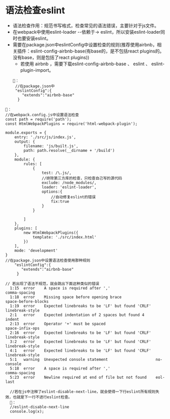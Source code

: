 # 语法检查eslint
- 语法检查作用：规范书写格式，检查常见的语法错误，主要针对于js文件。
- 在webpack中使用eslint-loader --依赖于-> eslint，所以安装eslint-loader同时也要安装eslint。
- 需要在package.json中eslintConfig中设置检查的规则(推荐使用airbnb，相关插件：eslint-config-airbnb-base(有base的，是不包括react plugins的。没有base，则是包括了react plugins))
   - 若使用 airbnb ，需要下载eslint-config-airbnb-base 、 eslint 、 eslint-plugin-import。
   ```
   🌰：
    //在package.json中
    "eslintConfig":{
       "extends":"airbnb-base"
     }
   ```
```
🌰：
//在webpack.config.js中设置语法检查
const path = require('path');
const HtmlWebpackPlugins = require('html-webpack-plugin');

module.exports = {
    entry: './src/js/index.js',
    output: {
        filename: 'js/built.js',
        path: path.resolve(__dirname + '/build')
    },
    module: {
        rules: [
            {
                test: /\.js/,
                //排除第三方库的检查，只检查自己写的源代码
                exclude: /node_modules/,
                loader: 'eslint-loader',
                options:{
                    //自动修复eslint的错误
                    fix:true
                }
            }

        ]
    },
    plugins: [
        new HtmlWebpackPlugins({
            template: './src/index.html'
        })
    ],
    mode: 'development'
}
//在package.json中设置语法检查使用那种规则
    "eslintConfig":{
       "extends":"airbnb-base"
     }
     
// 若出现了语法不规范，就会跳出下面这种类似的错误
  1:15  error    A space is required after ','                    comma-spacing
  1:18  error    Missing space before opening brace               space-before-blocks
  1:19  error    Expected linebreaks to be 'LF' but found 'CRLF'  linebreak-style
  2:1   error    Expected indentation of 2 spaces but found 4     indent
  2:13  error    Operator '+' must be spaced                      space-infix-ops
  2:16  error    Expected linebreaks to be 'LF' but found 'CRLF'  linebreak-style
  3:2   error    Expected linebreaks to be 'LF' but found 'CRLF'  linebreak-style
  4:1   error    Expected linebreaks to be 'LF' but found 'CRLF'  linebreak-style
  5:1   warning  Unexpected console statement                     no-console
  5:18  error    A space is required after ','                    comma-spacing
  5:23  error    Newline required at end of file but not found    eol-last
  
  //若在js中注释了eslint-disable-next-line，就会使得一下行eslint所有规则失效，也就是下一行不进行eslint检查。
  🌰：
  //eslint-disable-next-line
  console.log(x);
```












